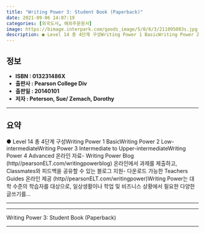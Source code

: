 ```yaml
---
title: "Writing Power 3: Student Book (Paperback)"
date: 2021-09-06 14:07:19
categories: [외국도서, 해외주문원서]
image: https://bimage.interpark.com/goods_image/5/0/8/3/211095083s.jpg
description: ● Level 14 총 4단계 구성Writing Power 1 BasicWriting Power 2 Low-intermediateWriting Power 3 Intermediate to Upper-intermediateWriting Power 4 Advanced 온라인 자료- Writ
---
```


## **정보**

- **ISBN : 013231486X**
- **출판사 : Pearson College Div**
- **출판일 : 20140101**
- **저자 : Peterson, Sue/ Zemach, Dorothy**

------



## **요약**

●  Level 14 총 4단계 구성Writing Power 1 BasicWriting Power 2 Low-intermediateWriting Power 3 Intermediate to Upper-intermediateWriting Power 4 Advanced 온라인 자료- Writing Power Blog (http//pearsonELT.com/writingpowerblog) 온라인에서 과제를 제출하고, Classmates와 피드백을 공유할 수 있는 블로그 지원- 다운로드 가능한 Teachers Guides 온라인 제공 (http//pearsonELT.com/writingpower)Writing Power는 대학 수준의 학습자를 대상으로, 일상생활이나 학업 및 비즈니스 상황에서 필요한 다양한 글쓰기를...

------



------


Writing Power 3: Student Book (Paperback) 

------


